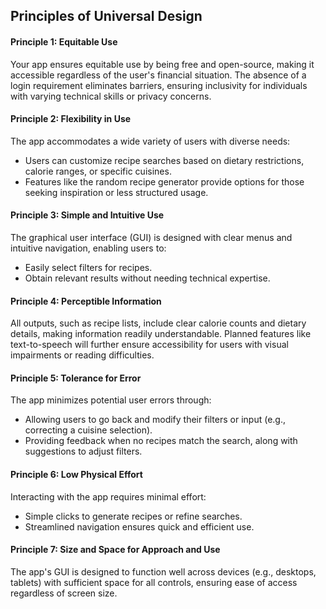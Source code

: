 ## Principles of Universal Design
#### Principle 1: Equitable Use
Your app ensures equitable use by being free and open-source, making it accessible regardless of the user's financial situation. The absence of a login requirement eliminates barriers, ensuring inclusivity for individuals with varying technical skills or privacy concerns.

#### Principle 2: Flexibility in Use
The app accommodates a wide variety of users with diverse needs:
- Users can customize recipe searches based on dietary restrictions, calorie ranges, or specific cuisines.
- Features like the random recipe generator provide options for those seeking inspiration or less structured usage.

#### Principle 3: Simple and Intuitive Use
The graphical user interface (GUI) is designed with clear menus and intuitive navigation, enabling users to:
- Easily select filters for recipes.
- Obtain relevant results without needing technical expertise.

#### Principle 4: Perceptible Information
All outputs, such as recipe lists, include clear calorie counts and dietary details, making information readily understandable. Planned features like text-to-speech will further ensure accessibility for users with visual impairments or reading difficulties.


#### Principle 5: Tolerance for Error
The app minimizes potential user errors through:
- Allowing users to go back and modify their filters or input (e.g., correcting a cuisine selection).
- Providing feedback when no recipes match the search, along with suggestions to adjust filters.

#### Principle 6: Low Physical Effort
Interacting with the app requires minimal effort:
- Simple clicks to generate recipes or refine searches.
- Streamlined navigation ensures quick and efficient use.

#### Principle 7: Size and Space for Approach and Use
The app's GUI is designed to function well across devices (e.g., desktops, tablets) with sufficient space for all controls, ensuring ease of access regardless of screen size.

